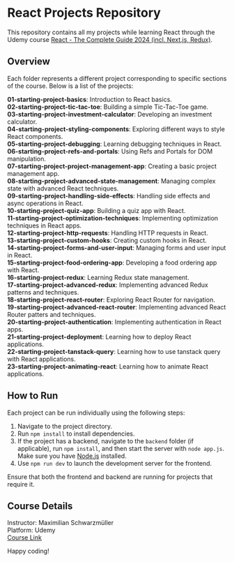 # React Projects Repository

This repository contains all my projects while learning React through the Udemy course [React - The Complete Guide 2024 (incl. Next.js, Redux)](https://www.udemy.com/course/react-the-complete-guide-incl-redux/).

## Overview

Each folder represents a different project corresponding to specific sections of the course. Below is a list of the projects:

**01-starting-project-basics**: Introduction to React basics. <br>
**02-starting-project-tic-tac-toe**: Building a simple Tic-Tac-Toe game. <br>
**03-starting-project-investment-calculator**: Developing an investment calculator. <br>
**04-starting-project-styling-components**: Exploring different ways to style React components. <br>
**05-starting-project-debugging**: Learning debugging techniques in React. <br>
**06-starting-project-refs-and-portals**: Using Refs and Portals for DOM manipulation. <br>
**07-starting-project-project-management-app**: Creating a basic project management app. <br>
**08-starting-project-advanced-state-management**: Managing complex state with advanced React techniques. <br>
**09-starting-project-handling-side-effects**: Handling side effects and async operations in React. <br>
**10-starting-project-quiz-app**: Building a quiz app with React. <br>
**11-starting-project-optimization-techniques**: Implementing optimization techniques in React apps. <br>
**12-starting-project-http-requests**: Handling HTTP requests in React. <br>
**13-starting-project-custom-hooks**: Creating custom hooks in React. <br>
**14-starting-project-forms-and-user-input**: Managing forms and user input in React. <br>
**15-starting-project-food-ordering-app**: Developing a food ordering app with React. <br>
**16-starting-project-redux**: Learning Redux state management. <br>
**17-starting-project-advanced-redux**: Implementing advanced Redux patterns and techniques. <br>
**18-starting-project-react-router**: Exploring React Router for navigation. <br>
**19-starting-project-advanced-react-router**: Implementing advanced React Router patters and techniques. <br>
**20-starting-project-authentication**: Implementing authentication in React apps. <br>
**21-starting-project-deployment**: Learning how to deploy React applications. <br>
**22-starting-project-tanstack-query**: Learning how to use tanstack query with React applications. <br>
**23-starting-project-animating-react**: Learning how to animate React applications. <br>

## How to Run

Each project can be run individually using the following steps:

1. Navigate to the project directory.
2. Run `npm install` to install dependencies.
3. If the project has a backend, navigate to the `backend` folder (if applicable), run `npm install`, and then start the server with `node app.js`. Make sure you have [Node.js](https://nodejs.org) installed.
4. Use `npm run dev` to launch the development server for the frontend.

Ensure that both the frontend and backend are running for projects that require it.


## Course Details

Instructor: Maximilian Schwarzmüller  
Platform: Udemy  
[Course Link](https://www.udemy.com/course/react-the-complete-guide-incl-redux/)

Happy coding!

